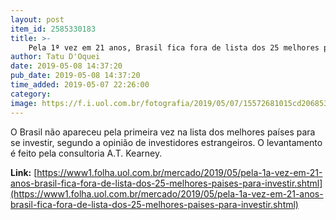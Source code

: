 ```yaml
---
layout: post
item_id: 2585330183
title: >-
    Pela 1ª vez em 21 anos, Brasil fica fora de lista dos 25 melhores países para investir
author: Tatu D'Oquei
date: 2019-05-08 14:37:20
pub_date: 2019-05-08 14:37:20
time_added: 2019-05-07 22:26:00
category: 
image: https://f.i.uol.com.br/fotografia/2019/05/07/15572681015cd2068536185_1557268101_3x2_rt.jpg
---
```


O Brasil não apareceu pela primeira vez na lista dos melhores países para se investir, segundo a opinião de investidores estrangeiros. O levantamento é feito pela consultoria A.T. Kearney.

**Link:** [https://www1.folha.uol.com.br/mercado/2019/05/pela-1a-vez-em-21-anos-brasil-fica-fora-de-lista-dos-25-melhores-paises-para-investir.shtml](https://www1.folha.uol.com.br/mercado/2019/05/pela-1a-vez-em-21-anos-brasil-fica-fora-de-lista-dos-25-melhores-paises-para-investir.shtml)

